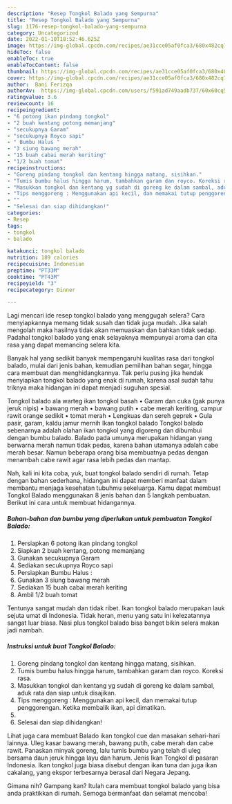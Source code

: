 ```yaml
---
description: "Resep Tongkol Balado yang Sempurna"
title: "Resep Tongkol Balado yang Sempurna"
slug: 1176-resep-tongkol-balado-yang-sempurna
category: Uncategorized
date: 2022-01-10T18:52:46.625Z
image: https://img-global.cpcdn.com/recipes/ae31cce05af0fca3/680x482cq70/tongkol-balado-foto-resep-utama.jpg
hideToc: false
enableToc: true
enableTocContent: false
thumbnail: https://img-global.cpcdn.com/recipes/ae31cce05af0fca3/680x482cq70/tongkol-balado-foto-resep-utama.jpg
cover: https://img-global.cpcdn.com/recipes/ae31cce05af0fca3/680x482cq70/tongkol-balado-foto-resep-utama.jpg
author:  Bani Ferizqa
authorAv:  https://img-global.cpcdn.com/users/f591ad749aadb737/60x60cq50/avatar.jpg
ratingvalue: 3.6
reviewcount: 16
recipeingredient:
- "6 potong ikan pindang tongkol"
- "2 buah kentang potong memanjang"
- "secukupnya Garam"
- "secukupnya Royco sapi"
- " Bumbu Halus "
- "3 siung bawang merah"
- "15 buah cabai merah keriting"
- "1/2 buah tomat"
recipeinstructions:
- "Goreng pindang tongkol dan kentang hingga matang, sisihkan."
- "Tumis bumbu halus hingga harum, tambahkan garam dan royco. Koreksi rasa."
- "Masukkan tongkol dan kentang yg sudah di goreng ke dalam sambal, aduk rata dan siap untuk disajikan."
- "Tips menggoreng : Menggunakan api kecil, dan memakai tutup penggorengan. Ketika membalik ikan, api dimatikan."
- ""
- "Selesai dan siap dihidangkan!"
categories:
- Resep
tags:
- tongkol
- balado

katakunci: tongkol balado 
nutrition: 189 calories
recipecuisine: Indonesian
preptime: "PT33M"
cooktime: "PT43M"
recipeyield: "3"
recipecategory: Dinner

---
```



Lagi mencari ide resep tongkol balado yang menggugah selera? Cara menyiapkannya memang tidak susah dan tidak juga mudah. Jika salah mengolah maka hasilnya tidak akan memuaskan dan bahkan tidak sedap. Padahal tongkol balado yang enak selayaknya mempunyai aroma dan cita rasa yang dapat memancing selera kita.


Banyak hal yang sedikit banyak mempengaruhi kualitas rasa dari tongkol balado, mulai dari jenis bahan, kemudian pemilihan bahan segar, hingga cara membuat dan menghidangkannya. Tak perlu pusing jika hendak menyiapkan tongkol balado yang enak di rumah, karena asal sudah tahu triknya maka hidangan ini dapat menjadi suguhan spesial.

Tongkol balado ala warteg ikan tongkol basah • Garam dan cuka (gak punya jeruk nipis) • bawang merah • bawang putih • cabe merah keriting, campur rawit orange sedikit • tomat merah • Lengkuas dan sereh geprek • Gula pasir, garam, kaldu jamur mernih Ikan tongkol balado Tongkol balado sebenarnya adalah olahan ikan tongkol yang digoreng dan dibumbui dengan bumbu balado. Balado pada umunya merupakan hidangan yang berwarna merah namun tidak pedas, karena bahan utamanya adalah cabe merah besar. Namun beberapa orang bisa membuatnya pedas dengan menambah cabe rawit agar rasa lebih pedas dan mantap.


Nah, kali ini kita coba, yuk, buat tongkol balado sendiri di rumah. Tetap dengan bahan sederhana, hidangan ini dapat memberi manfaat dalam membantu menjaga kesehatan tubuhmu sekeluarga. Kamu dapat membuat Tongkol Balado menggunakan 8 jenis bahan dan 5 langkah pembuatan. Berikut ini cara untuk membuat hidangannya.

<!--inarticleads1-->

##### Bahan-bahan dan bumbu yang diperlukan untuk pembuatan Tongkol Balado:

1. Persiapkan 6 potong ikan pindang tongkol
1. Siapkan 2 buah kentang, potong memanjang
1. Gunakan secukupnya Garam
1. Sediakan secukupnya Royco sapi
1. Persiapkan  Bumbu Halus :
1. Gunakan 3 siung bawang merah
1. Sediakan 15 buah cabai merah keriting
1. Ambil 1/2 buah tomat


Tentunya sangat mudah dan tidak ribet. Ikan tongkol balado merupakan lauk sejuta umat di Indonesia. Tidak heran, menu yang satu ini kelezatannya sangat luar biasa. Nasi plus tongkol balado bisa banget bikin selera makan jadi nambah. 

<!--inarticleads2-->

##### Instruksi untuk buat Tongkol Balado:

1. Goreng pindang tongkol dan kentang hingga matang, sisihkan.
1. Tumis bumbu halus hingga harum, tambahkan garam dan royco. Koreksi rasa.
1. Masukkan tongkol dan kentang yg sudah di goreng ke dalam sambal, aduk rata dan siap untuk disajikan.
1. Tips menggoreng : Menggunakan api kecil, dan memakai tutup penggorengan. Ketika membalik ikan, api dimatikan.
1. 
1. Selesai dan siap dihidangkan!

Lihat juga cara membuat Balado ikan tongkol cue dan masakan sehari-hari lainnya. Uleg kasar bawang merah, bawang putih, cabe merah dan cabe rawit. Panaskan minyak goreng, lalu tumis bumbu yang telah di uleg bersama daun jeruk hingga layu dan harum. Jenis Ikan Tongkol di pasaran Indonesia. Ikan tongkol juga biasa disebut dengan ikan tuna dan juga ikan cakalang, yang ekspor terbesarnya berasal dari Negara Jepang. 

Gimana nih? Gampang kan? Itulah cara membuat tongkol balado yang bisa anda praktikkan di rumah. Semoga bermanfaat dan selamat mencoba!
